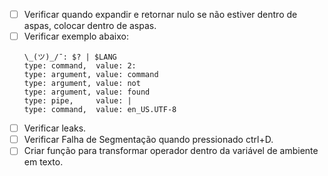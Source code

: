 - [ ] Verificar quando expandir e retornar nulo se não estiver dentro de aspas, colocar dentro de aspas.
- [ ] Verificar exemplo abaixo:
	```
	\_(ツ)_/¯: $? | $LANG
	type: command,  value: 2:
	type: argument, value: command
	type: argument, value: not
	type: argument, value: found
	type: pipe,     value: |
	type: command,  value: en_US.UTF-8
	```
- [ ] Verificar leaks.
- [ ] Verificar Falha de Segmentação quando pressionado ctrl+D.
- [ ] Criar função para transformar operador dentro da variável de ambiente em texto.
